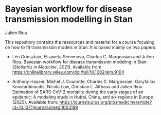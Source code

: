 # Bayesian workflow for disease transmission modelling in Stan

Julien Riou

This repository contains the ressources and material for a course
focusing on how to fit transmission models in Stan. It is based
mainly on two papers:

- Léo Grinsztajn, Elizaveta Semenova, Charles C. Margossian and Julien Riou. Bayesian workflow for disease transmission modeling in Stan (*Statistics in Medicine*, 2021). Available from: https://onlinelibrary.wiley.com/doi/full/10.1002/sim.9164

- Anthony Hauser, Michel J. Counotte, Charles C. Margossian, Garyfallos Konstantinoudis, Nicola Low, Christian L. Althaus and Julien Riou. Estimation of SARS-CoV-2 mortality during the early stages of an epidemic: A modeling study in Hubei, China, and six regions in Europe (2020). Available from: https://journals.plos.org/plosmedicine/article?id=10.1371/journal.pmed.1003189
